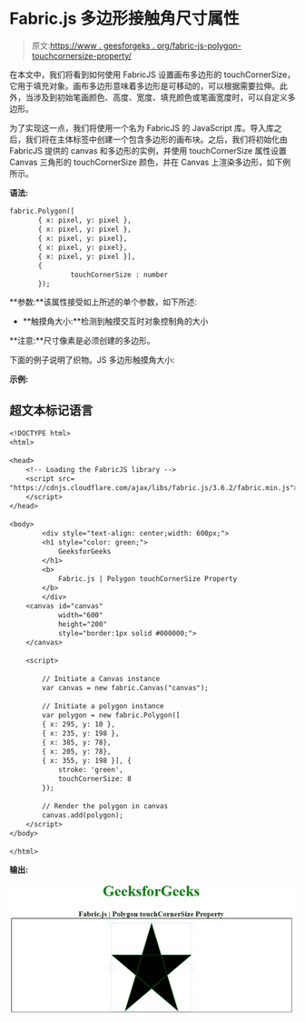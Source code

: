 # Fabric.js 多边形接触角尺寸属性

> 原文:[https://www . geesforgeks . org/fabric-js-polygon-touchcornersize-property/](https://www.geeksforgeeks.org/fabric-js-polygon-touchcornersize-property/)

在本文中，我们将看到如何使用 FabricJS 设置画布多边形的 touchCornerSize，它用于填充对象。画布多边形意味着多边形是可移动的，可以根据需要拉伸。此外，当涉及到初始笔画颜色、高度、宽度、填充颜色或笔画宽度时，可以自定义多边形。

为了实现这一点，我们将使用一个名为 FabricJS 的 JavaScript 库。导入库之后，我们将在主体标签中创建一个包含多边形的画布块。之后，我们将初始化由 FabricJS 提供的 canvas 和多边形的实例，并使用 touchCornerSize 属性设置 Canvas 三角形的 touchCornerSize 颜色，并在 Canvas 上渲染多边形，如下例所示。

**语法:**

```
fabric.Polygon([  
       { x: pixel, y: pixel },  
       { x: pixel, y: pixel },  
       { x: pixel, y: pixel},  
       { x: pixel, y: pixel},  
       { x: pixel, y: pixel }],
       {
               touchCornerSize : number
       });
```

**参数:**该属性接受如上所述的单个参数，如下所述:

*   **触摸角大小:**检测到触摸交互时对象控制角的大小

**注意:**尺寸像素是必须创建的多边形。

下面的例子说明了织物。JS 多边形触摸角大小:

**示例:**

## 超文本标记语言

```
<!DOCTYPE html> 
<html> 

<head> 
    <!-- Loading the FabricJS library -->
    <script src= 
"https://cdnjs.cloudflare.com/ajax/libs/fabric.js/3.6.2/fabric.min.js"> 
    </script> 
</head> 

<body> 
        <div style="text-align: center;width: 600px;"> 
        <h1 style="color: green;"> 
            GeeksforGeeks 
        </h1> 
        <b> 
            Fabric.js | Polygon touchCornerSize Property 
        </b> 
        </div> 
    <canvas id="canvas"
            width="600"
            height="200"
            style="border:1px solid #000000;"> 
    </canvas> 

    <script> 

        // Initiate a Canvas instance 
        var canvas = new fabric.Canvas("canvas"); 

        // Initiate a polygon instance 
        var polygon = new fabric.Polygon([ 
        { x: 295, y: 10 }, 
        { x: 235, y: 198 }, 
        { x: 385, y: 78}, 
        { x: 205, y: 78}, 
        { x: 355, y: 198 }], { 
            stroke: 'green', 
            touchCornerSize: 8
        }); 

        // Render the polygon in canvas 
        canvas.add(polygon); 
    </script> 
</body> 

</html>
```

**输出:**

![](img/49db00f0564f37f71697ad7db81c3c92.png)